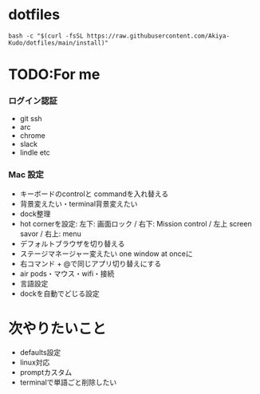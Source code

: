 # dotfiles

`bash -c "$(curl -fsSL https://raw.githubusercontent.com/Akiya-Kudo/dotfiles/main/install)"`

# TODO:For me
### ログイン認証
- git ssh
- arc
- chrome
- slack
- lindle
etc

### Mac 設定
- キーボードのcontrolと commandを入れ替える
- 背景変えたい・terminal背景変えたい
- dock整理
- hot cornerを設定: 左下: 画面ロック / 右下: Mission control / 左上 screen savor  / 右上: menu
- デフォルトブラウザを切り替える
- ステージマネージャー変えたい one window at onceに
- 右コマンド + @で同じアプリ切り替えにする
- air pods・マウス・wifi・接続
- 言語設定
- dockを自動でどじる設定


# 次やりたいこと
- defaults設定
- linux対応
- promptカスタム
- terminalで単語ごと削除したい